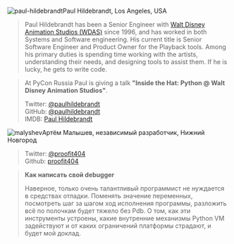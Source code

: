 <a name="Paul-Hildebrandt"></a>![paul-hildebrandt](/2017/img/speakers/2017/paul-hildebrandt.jpg)Paul Hildebrandt, Los Angeles, USA

> Paul Hildebrandt has been a Senior Engineer with [Walt Disney Animation Studios (WDAS)](https://www.disneyanimation.com/) since 1996, and has worked in both Systems and Software engineering. His current title is Senior Software Engineer and Product Owner for the Playback tools. Among his primary duties is spending time working with the artists, understanding their needs, and designing tools to assist them. If he is lucky, he gets to write code.

> At PyCon Russia Paul is giving a talk <b>"Inside the Hat: Python @ Walt Disney Animation Studios"</b>.
> 
> Twitter: [@paulhildebrandt](https://twitter.com/paulhildebrandt)  
> GitHub: [@paulhildebrandt](https://github.com/paulhildebrandt)  
> IMDB: [Paul Hildebrandt](http://www.imdb.com/name/nm0383880/)


<a name="malyshev"></a>![malyshev](https://img-fotki.yandex.ru/get/233354/121639917.112/0_193e63_e5135d1a_orig)Артём Малышев, независимый разработчик, Нижний Новгород

> Twitter: [@proofit404]( https://twitter.com/proofit404)  
> Github: [proofit404](https://github.com/proofit404/)

><b>Как написать свой debugger</b>
> 
>Наверное, только очень талантливый программист не нуждается в средствах отладки. Поменять значение переменных, посмотреть шаг за шагом ход исполнения программы, разложить всё по полочкам будет тяжело без Pdb. О том, как эти инструменты устроены, какие внутренние механизмы Python VM задействуют и от каких ограничений платформы страдают, и будет мой доклад.

